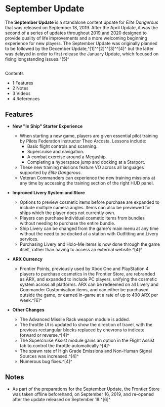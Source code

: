 # September Update
The **September Update** is a standalone content update for *Elite Dangerous* that was released on September 18, 2019. After the April Update, it was the second of a series of updates throughout 2019 and 2020 designed to provide quality of life improvements and a more welcoming beginning experience for new players. The September Update was originally planned to be followed by the December Update,^[1]^^[2]^^[3]^^[4]^ but the latter was delayed in order to first release the January Update, which focused on fixing longstanding issues.^[5]^

## 

Contents

- 1 Features
- 2 Notes
- 3 Videos
- 4 References

## Features

- **New "In Ship" Starter Experience**
    - When starting a new game, players are given essential pilot training by Pilots Federation instructor Theo Arcosta. Lessons include:
        - Basic flight controls and scanning.
        - Supercruise and navigation.
        - A combat exercise around a Megaship.
        - Completing a hyperspace jump and docking at a Starport.
    - These new training missions feature VO across all languages supported by *Elite Dangerous*.
    - Veteran Commanders can experience the new training missions at any time by accessing the training section of the right HUD panel.

- **Improved Livery System and Store**
    - Options to preview cosmetic items before purchase are expanded to include multiple camera angles. Items can also be previewed for ships which the player does not currently own.
    - Players can purchase individual cosmetic items from bundles without needing to purchase the entire bundle.
    - Ship Livery can be changed from the game's main menu at any time without the need to be docked at a station with Outfitting and Livery services.
    - Purchasing Livery and Holo-Me items is now done through the game itself, rather than having to access an external website.^[4]^

- **ARX Currency**
    - Frontier Points, previously used by Xbox One and PlayStation 4 players to purchase cosmetics in the Frontier Store, are rebranded as ARX, and expanded to include PC players, unifying the cosmetic system across all platforms. ARX can be redeemed on all Livery and Commander Customisation items, and can either be purchased outside the game, or earned in-game at a rate of up to 400 ARX per week.^[6]^

- **Other Changes**
    - The Advanced Missile Rack weapon module is added.
    - The throttle UI is updated to show the direction of travel, with the previous rectangular blocks replaced by chevrons to indicate forward or reverse.^[4]^
    - The Supercruise Assist module gains an option in the Flight Assist tab to control the throttle automatically.^[4]^
    - The spawn rate of High Grade Emissions and Non-Human Signal Sources was increased.^[4]^
    - Numerous bug fixes.^[4]^

## Notes

- As part of the preparations for the September Update, the Frontier Store was taken offline beforehand, on September 16, 2019, and re-opened after the update released on September 18.^[6]^